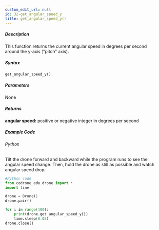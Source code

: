 ```yaml
---
custom_edit_url: null
id: 32-get_angular_speed_y
title: get_angular_speed_y()
---
```


##### Description

This function returns the current angular speed in degrees per second around the y-axis ("pitch" axis). <br />

##### Syntax
```get_angular_speed_y()```

##### Parameters

None

##### Returns

**angular speed:** positive or negative integer in degrees per second

##### Example Code
###### Python
Tilt the drone forward and backward while the program runs to see the angular speed change. Then, hold the drone as still as possible and watch angular speed drop.

```python
#Python code
from codrone_edu.drone import *
import time

drone = Drone()
drone.pair()

for i in range(100):
    print(drone.get_angular_speed_y())
    time.sleep(0.05)
drone.close()
```